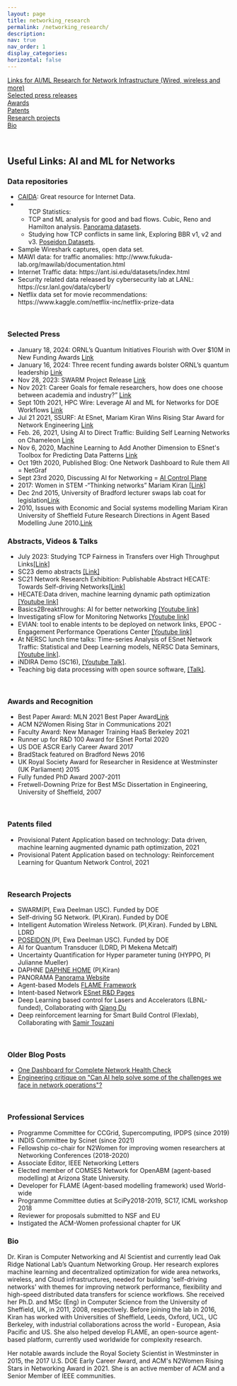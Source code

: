 ```yaml
---
layout: page
title: networking_research
permalink: /networking_research/
description: 
nav: true
nav_order: 1
display_categories: 
horizontal: false
---
```


<!--temp.html
[My page](/temp.html)
-->
[Links for AI/ML Research for Network Infrastructure (Wired, wireless and more)](#aimlnet)<br>
[Selected press releases](#press)<br>
[Awards](#award)<br>
[Patents](#patents)<br>
[Research projects](#resprj)<br>
[Bio](#bio)<br>


<br>
<h2 id="aimlnet">Useful Links: AI and ML for Networks</h2>
<h3>Data repositories</h3>
<ul>
  <li> <a href='https://catalog.caida.org/search?query=types=dataset%20links=tag:caida%20'>CAIDA</a>: Great resource for Internet Data.</li>
  <li> <ul>TCP Statistics:
   <li>TCP and ML analysis for good and bad flows. Cubic, Reno and Hamilton analysis. <a href='https://github.com/Panorama360/Panorama_ML_libraries'>Panorama datasets</a>.</li>
  <li>Studying how TCP conflicts in same link, Exploring BBR v1, v2 and v3. <a href='https://sites.google.com/view/poseidon-workflows/datasets?authuser=1'>Poseidon Datasets</a>.</li>
  </ul> 
  </li>
<li> Sample Wireshark captures, open data set.</li>
<li>MAWI data: for traffic anomalies: http://www.fukuda-lab.org/mawilab/documentation.html</li>
<li>Internet Traffic data: https://ant.isi.edu/datasets/index.html</li>
<li>Security related data released by cybersecurity lab at LANL: https://csr.lanl.gov/data/cyber1/</li>
<li>Netflix data set for movie recommendations: https://www.kaggle.com/netflix-inc/netflix-prize-data</li>
</ul>




<br>

<h3 id="press">Selected Press</h3>
 <ul>
    <li>January 18, 2024: ORNL’s Quantum Initiatives Flourish with Over $10M in New Funding Awards <a href='https://www.hpcwire.com/off-the-wire/ornls-quantum-initiatives-flourish-with-over-10m-in-new-funding-awards/'>Link</a></li>
    <li>January 16, 2024: Three recent funding awards bolster ORNL’s quantum leadership <a href='https://www.ornl.gov/news/three-recent-funding-awards-bolster-ornls-quantum-leadership'>Link</a></li>
   <li>Nov 28, 2023: SWARM Project Release <a href='https://renci.org/news/exploring-the-power-of-distributed-intelligence-for-resilient-scientific-workflows/'>Link</a></li>
    <li>Nov 2021: Career Goals for female researchers, how does one choose between academia and industry?” <a href='https://n2women.comsoc.org/event/meeting-at-sensys-2021/'>Link</a></li>
    <li>Sept 10th 2021, HPC Wire: Leverage AI and ML for Networks for DOE Workflows <a href="https://www.hpcwire.com/off-the-wire/renci-collaboration-to-leverage-ai-and-ml-for-doe-workflows/">Link</a> </li>
    <li>Jul 21 2021, SSURF: At ESnet, Mariam Kiran Wins Rising Star Award for Network Engineering <a href="https://www.es.net/news-and-publications/esnet-news/2021/mariam-kiran-wins-rising-star-award-for-network-engineering/">Link</a> </li>
   <li>Feb. 26, 2021, Using AI to Direct Traffic: Building Self Learning Networks on Chameleon <a href="https://www.chameleoncloud.org/blog/2021/02/26/using-ai-direct-traffic-building-self-learning-networks-chameleon/">Link</a> </li>  
    <li>Nov 6, 2020, Machine Learning to Add Another Dimension to ESnet's Toolbox for Predicting Data Patterns
 <a href="https://cs.lbl.gov/news-media/news/2020/machine-learning-to-add-another-dimension-to-esnets-toolbox-for-predicting-data-patterns/">Link</a> </li>
     <li>Oct 19th 2020, Published Blog: One Network Dashboard to Rule them All = NetGraf</li>
   <li>Sept 23rd 2020, Discussing AI for Networking = <a href="https://aicontrolplane.blogspot.com/2020/09/engineering-critique-on-can-ai-help.html">AI Control Plane</a></li>
     <li>2017: Women in STEM -“Thinking networks” Mariam Kiran <a href="https://sciencesprings.wordpress.com/2017/12/20/from-ascrdiscovery-women-in-stem-thinking-networks-mariam-kiran/">[Link]</a></li>
    <li>Dec 2nd 2015, University of Bradford lecturer swaps lab coat for legislation<a href="https://www.bradford.ac.uk/news/archive/2015/university-of-bradford-lecturer-swaps-lab-coat-for-legislation.php">Link</a></li>
    <li>2010,  Issues with Economic and Social systems modelling Mariam Kiran University of Sheffield Future Research Directions in Agent Based Modelling June 2010.<a href="https://slideplayer.com/slide/7585135/">Link</a></li>  
</ul>

<h3 id="videos">Abstracts, Videos & Talks</h3>
 <ul>
   <li>July 2023: Studying TCP Fairness in Transfers over High Throughput Links<a href="[Studying TCP Fairness in Transfers over High Throughput Links](https://www.youtube.com/watch?v=DIcgyiHBz8A&ab_channel=EngagementandPerformanceOperationsCenter%28EPOC%29)">[Link]</a></li>
    <li>SC23 demo abstracts <a href="https://scdoe.info/wp-content/uploads/sites/24/2023/11/SC23-DOE-Booth-Press-Release.pdf">[Link]</a></li>
     <li>SC21 Network Research Exhibition: Publishable Abstract
HECATE: Towards Self-driving Networks<a href="https://sc21.supercomputing.org/app/uploads/2021/11/SC21-NRE-001.pdf">[Link]</a></li>
   <li>HECATE:Data driven, machine learning dynamic path optimization   <a href="https://www.youtube.com/watch?v=7xnYI3U96_4&ab_channel=EngagementandPerformanceOperationsCenter%28EPOC%29">[Youtube link]</a></li>
    <li>Basics2Breakthroughs: AI for better networking  <a href="https://www.youtube.com/watch?v=_UMrLybrSJA&ab_channel=BerkeleyLab">[Youtube link]</a></li>
   <li>Investigating sFlow for Monitoring Networks  <a href="https://blog.sflow.com/2020/11/sflow-monitoring-for-ai.html">[Youtube link]</a></li>
   <li>EVIAN: tool to enable intents to be deployed on network links, EPOC - Engagement Performance Operations Center     <a href="https://www.youtube.com/watch?v=GdJnN2gOFD4">[Youtube link]</a></li>
  <li>At NERSC lunch time talks: Time-series Analysis of ESnet Network Traffic: Statistical and Deep Learning models, NERSC Data Seminars,   <span style="color:green;"><a href="https://www.youtube.com/embed/CJp_oXcgerU">[Youtube link]</a></span>. </li>
   <li> iNDIRA Demo (SC16), <span style="color:green;"><a href="https://www.youtube.com/watch?v=qrN7VVmtxPs&feature=youtu.be"> [Youtube Talk]</a></span>.</li>
     <li> Teaching big data processing with open source software, <span style="color:green;"><a href="https://opensource.com/resources/back-school"> [Talk]</a></span>.</li>
</ul>
 <br>
 
<h3 id="award">Awards and Recognition</h3>
<ul>
 <li>Best Paper Award: MLN 2021 Best Paper Award<a href="https://lightbytes.es.net/2021/12/02/esnet-machine-learning-researchers-win-best-paper-at-mln-2021/">Link</a></li>
 <li>ACM N2Women Rising Star in Communications 2021 </li>
 <li>Faculty Award: New Manager Training HaaS Berkeley 2021</li>         
 <li>Runner up for R&D 100 Award for ESnet Portal 2020</li>
 <li> US DOE ASCR Early Career Award 2017 </li>
 <li>BradStack featured on Bradford News 2016</li>
 <li> UK Royal Society Award for Researcher in Residence at Westminster (UK Parliament) 2015</li>
 <li> Fully funded PhD Award 2007-2011 </li>
  <li> Fretwell-Downing Prize for Best MSc Dissertation in Engineering, University of Sheffield, 2007 </li>
</ul>
<br>

<h3 id="patents">Patents filed</h3>
<ul>
 <li>Provisional Patent Application based on technology: Data driven, machine learning augmented dynamic path optimization, 2021 </li>
 <li>Provisional Patent Application based on technology: Reinforcement Learning for Quantum Network Control, 2021       
 </li>
</ul>

 <br>
                    
<h3 id="resprj">Research Projects</h3>
  <ul>
    <li>SWARM(PI, Ewa Deelman USC). Funded by DOE</li>
 <li>Self-driving 5G Network. (PI,Kiran). Funded by DOE</li>
<li>Intelligent Automation Wireless Network. (PI,Kiran). Funded by LBNL LDRD</li>
<li>   <a href="https://sites.google.com/view/poseidon-workflows/home"> POSEIDON </a>(PI, Ewa Deelman USC). Funded by DOE</li>

   <li>   AI for Quantum Transducer (LDRD, PI Mekena Metcalf) </li>
  <li>    Uncertainty Quantification for Hyper parameter tuning (HYPPO, PI Julianne Mueller)</li>
  <li>DAPHNE  <a href="https://sites.google.com/lbl.gov/daphne/">DAPHNE HOME</a> (PI,Kiran)</li>
                <li> PANORAMA <a href="https://panorama360.github.io/">Panorama Website</a>                </li>
                <li>Agent-based Models <a href="https://flame.ac.uk/">FLAME Framework</a>                </li>
                <li> Intent-based Network <a href="http://es.net/network-r-and-d/">ESnet R&D Pages</a></li>
                   <li>Deep Learning based control for Lasers and Accelerators (LBNL-funded), Collaborating with <a href="https://als.lbl.gov/people/qiang-du/">Qiang Du</a></li>
                  <li>Deep reinforcement learning for Smart Build Control (Flexlab), Collaborating with <a href="https://eta.lbl.gov/people/samir-touzani">Samir Touzani</a></li>
                </ul>




<br>

<h3>Older Blog Posts</h3>
<ul><li>
<a href="https://aicontrolplane.blogspot.com/2020/10/one-dashboard-for-complete-network.html">
 One Dashboard for Complete Network Health Check</a> </li>
 <li>
<a href="https://aicontrolplane.blogspot.com/2020/09/engineering-critique-on-can-ai-help.html">Engineering critique on "Can AI help solve some of the challenges we face in network operations"?</a> 
       </li>
   </ul>
   
<br>

<h3>Professional Services</h3>
<ul>
 <li>Programme Committee for CCGrid, Supercomputing, IPDPS (since 2019)</li>
 <li>INDIS Committee by Scinet (since 2021)</li>
<li>Fellowship co-chair for N2Women for improving women researchers at Networking Conferences (2018-2020) </li>
<li>Associate Editor, IEEE Networking Letters </li>
<li> Elected member of COMSES Network for OpenABM (agent-based modelling) at
Arizona State University. </li>
<li> Developer for FLAME (Agent-based modelling framework) used World-wide </li>
<li> Programme Committee duties at SciPy2018-2019, SC17, ICML workshop 2018 </li>
<li> Reviewer for proposals submitted to NSF and EU </li>
<li> Instigated the ACM-Women professional chapter for UK</li>
</ul>

<h3 id="bio">Bio</h3>
Dr. Kiran is Computer Networking and AI Scientist and currently lead Oak Ridge National Lab’s Quantum Networking Group. Her research explores machine learning and decentralized optimization for wide area networks, wireless, and Cloud infrastructures, needed for building 'self-driving networks' with themes for improving network performance, flexibility and high-speed distributed data transfers for science workflows. She received her Ph.D. and MSc (Eng) in Computer Science from the University of Sheffield, UK, in 2011, 2008, respectively. Before joining the lab in 2016, Kiran has worked with Universities of Sheffield, Leeds, Oxford, UCL, UC Berkeley, with industrial collaborations across the world - European, Asia Pacific and US. She also helped develop FLAME, an open-source agent-based platform, currently used worldwide for complexity research.

Her notable awards include the Royal Society Scientist in Westminster in 2015, the 2017 U.S. DOE Early Career Award, and ACM's N2Women Rising Stars in Networking Award in 2021. She is an active member of ACM and a Senior Member of IEEE communities.
</p>


<!--<h2>Other Activities</h2>
<ul>
  <li>Networks for Gaming</li>
  <li>Pets and Cat Resources</li>
  <li>Pottery</li>
  <li>Yoga Resources</li>
</ul>
-->
